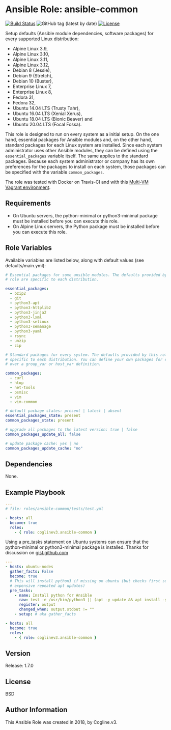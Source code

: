 # Ansible Role: ansible-common

[![Build Status](https://travis-ci.com/coglinev3/ansible-common.svg?branch=master)](https://travis-ci.com/coglinev3/ansible-common) ![GitHub tag (latest by date)](https://img.shields.io/github/v/tag/coglinev3/ansible-common) [![License](https://img.shields.io/badge/License-BSD%203--Clause-blue.svg)](https://raw.githubusercontent.com/coglinev3/ansible-common/master/LICENSE)

Setup defaults (Ansible module dependencies, software packages) for every supported Linux distribution:
* Alpine Linux 3.9,
* Alpine Linux 3.10,
* Alpine Linux 3.11,
* Alpine Linux 3.12,
* Debian 8 (Jessie),
* Debian 9 (Stretch),
* Debian 10 (Buster),
* Enterprise Linux 7, 
* Enterprise Linux 8, 
* Fedora 31,
* Fedora 32,
* Ubuntu 14.04 LTS (Trusty Tahr),
* Ubuntu 16.04 LTS (Xenial Xerus),
* Ubuntu 18.04 LTS (Bionic Beaver) and
* Ubuntu 20.04 LTS (Focal Fossa).

This role is designed to run on every system as a initial setup. On the one hand, essential packages for Ansible modules and, on the other hand, standard packages for each Linux system are installed. Since each system administrator uses other Ansible modules, they can be defined using the `essential_packages` variable itself. The same applies to the standard packages. Because each system administrator or company has its own preferences for the packages to install on each system, those packages can be specified with the variable `common_packages`.

The role was tested with Docker on Travis-CI and with this [Multi-VM Vagrant environment](https://ansible-development.readthedocs.io/ "Vagrant environment for Developing and Testing Ansible Roles").

## Requirements

* On Ubuntu servers, the python-minimal or python3-minimal package must be installed before you can
execute this role.
* On Alpine Linux servers, the Python package must be installed before you can
execute this role.

## Role Variables

Available variables are listed below, along with default values (see defaults/main.yml):

```yml
# Essential packages for some ansible modules. The defaults provided by this
# role are specific to each distribution.

essential_packages:
  - bzip2
  - git
  - python3-apt
  - python3-httplib2
  - python3-jinja2
  - python3-lxml
  - python3-selinux
  - python3-semanage
  - python3-yaml
  - rsync
  - unzip
  - zip

# Standard packages for every system. The defaults provided by this role are
# specific to each distribution. You can define your own packages for example
# over a group_var or host_var definition.

common_packages:
  - curl
  - htop
  - net-tools
  - psmisc
  - vim
  - vim-common

# default package states: present | latest | absent
essential_packages_state: present
common_packages_state: present

# upgrade all packages to the latest version: true | false
common_packages_update_all: false

# update package cache: yes | no
common_packages_update_cache: "no"
```

## Dependencies

None.

## Example Playbook

```yml
---
# file: roles/ansible-common/tests/test.yml

- hosts: all
  become: true
  roles:
    - { role: coglinev3.ansible-common }
```

Using a pre_tasks statement on Ubuntu systems can ensure that the python-minimal or python3-minimal package is installed. Thanks for discussion on [gist.github.com](https://gist.github.com/gwillem/4ba393dceb55e5ae276a87300f6b8e6f "gwillem/ansible-bootstrap-ubuntu-16.04.yml")

```yml
---
- hosts: ubuntu-nodes
  gather_facts: False
  become: true
  # This will install python3 if missing on ubuntu (but checks first so no
  # expensive repeated apt updates)
  pre_tasks:
    - name: Install python for Ansible
      raw: test -e /usr/bin/python3 || (apt -y update && apt install -y python3-minimal)
      register: output
      changed_when: output.stdout != ""
    - setup: # aka gather_facts

- hosts: all
  become: true
  roles:
    - { role: coglinev3.ansible-common }
```

## Version

Release: 1.7.0

## License

BSD

## Author Information

This Ansible Role was created in 2018, by Cogline.v3.
